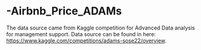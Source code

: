 # -Airbnb_Price_ADAMs

The data source came from Kaggle competition for Advanced Data analysis for management support. Data source can be found in here: https://www.kaggle.com/competitions/adams-sose22/overview.

